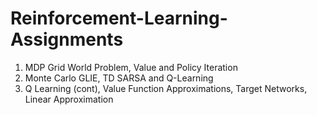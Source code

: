 # Reinforcement-Learning-Assignments

1. MDP Grid World Problem, Value and Policy Iteration
2. Monte Carlo GLIE, TD SARSA and Q-Learning
3. Q Learning (cont), Value Function Approximations, Target Networks, Linear Approximation
